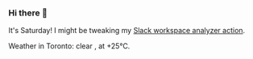 ### Hi there :wave:

It's Saturday! I might be tweaking my [Slack workspace analyzer action](https://github.com/bewuethr/slack-analyzer).

Weather in Toronto: clear , at +25°C.

